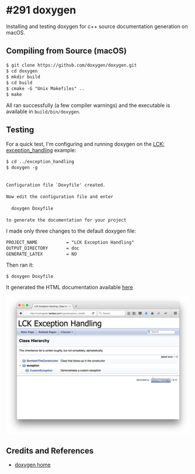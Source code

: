 # #291 doxygen

Installing and testing doxygen for c++ source documentation generation on macOS.

## Compiling from Source (macOS)

```
$ git clone https://github.com/doxygen/doxygen.git
$ cd doxygen
$ mkdir build
$ cd build
$ cmake -G "Unix Makefiles" ..
$ make
```

All ran successfully (a few compiler warnings) and the executable is available
in `build/bin/doxygen`.


## Testing

For a quick test, I'm configuring and running doxygen on the [LCK: exception_handling](../exception_handling) example:

```
$ cd ../exception_handling
$ doxygen -g


Configuration file `Doxyfile' created.

Now edit the configuration file and enter

  doxygen Doxyfile

to generate the documentation for your project
```

I made only three changes to the default doxygen file:

```
PROJECT_NAME           = "LCK Exception Handling"
OUTPUT_DIRECTORY       = doc
GENERATE_LATEX         = NO
```

Then ran it:

```
$ doxygen Doxyfile
```
It generated the HTML documentation available [here](https://codingkata.tardate.com/cpp/exception_handling/doc/html)

[![hero_image](./assets/html_example.png?raw=true)](https://codingkata.tardate.com/cpp/exception_handling/doc/html)

## Credits and References
* [doxygen home](http://www.stack.nl/~dimitri/doxygen/index.html)
